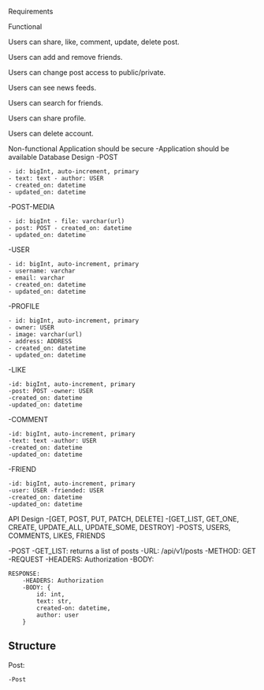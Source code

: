 Requirements

Functional

Users can share, like, comment, update, delete post.

Users can add and remove friends.

Users can change post access to public/private.

Users can see news feeds.

Users can search for friends.

Users can share profile.

Users can delete account.

Non-functional
Application should be secure -Application should be available
Database Design
-POST 

    - id: bigInt, auto-increment, primary 
    - text: text - author: USER 
    - created_on: datetime 
    - updated_on: datetime

-POST-MEDIA 

    - id: bigInt - file: varchar(url) 
    - post: POST - created_on: datetime 
    - updated_on: datetime

-USER 

    - id: bigInt, auto-increment, primary 
    - username: varchar 
    - email: varchar 
    - created_on: datetime 
    - updated_on: datetime

-PROFILE

    - id: bigInt, auto-increment, primary 
    - owner: USER  
    - image: varchar(url) 
    - address: ADDRESS 
    - created_on: datetime 
    - updated_on: datetime

-LIKE 

    -id: bigInt, auto-increment, primary 
    -post: POST -owner: USER 
    -created_on: datetime 
    -updated_on: datetime

-COMMENT

    -id: bigInt, auto-increment, primary 
    -text: text -author: USER 
    -created_on: datetime 
    -updated_on: datetime

-FRIEND

    -id: bigInt, auto-increment, primary 
    -user: USER -friended: USER 
    -created_on: datetime 
    -updated_on: datetime

API Design
-[GET, POST, PUT, PATCH, DELETE] -[GET_LIST, GET_ONE, CREATE, UPDATE_ALL, UPDATE_SOME, DESTROY] -POSTS, USERS, COMMENTS, LIKES, FRIENDS

-POST -GET_LIST: returns a list of posts -URL: /api/v1/posts -METHOD: GET -REQUEST -HEADERS: Authorization -BODY:

    RESPONSE:
        -HEADERS: Authorization
        -BODY: {
            id: int,
            text: str,
            created-on: datetime,
            author: user
        }

## Structure
Post:
    
    -Post